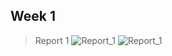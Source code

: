 ## Week 1
> Report 1
![Report_1](https://chaowen123.github.io/cse15L-lab-report-FA23/ces15l_week1_report/report1-0.png)
![Report_1](https://chaowen123.github.io/cse15L-lab-report-FA23/ces15l_week1_report/report1-1.png)
